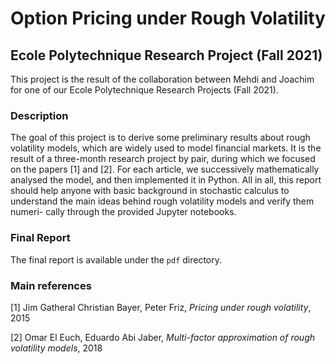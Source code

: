# Option Pricing under Rough Volatility
## Ecole Polytechnique Research Project (Fall 2021)

This project is the result of the collaboration between Mehdi and Joachim for one of our Ecole Polytechnique Research Projects (Fall 2021).

### Description
The goal of this project is to derive some preliminary results about rough volatility models, which are
widely used to model financial markets. It is the result of a three-month research
project by pair, during which we focused on the papers [1] and [2]. For each article, we
successively mathematically analysed the model, and then implemented it in Python.
All in all, this report should help anyone with basic background in stochastic calculus
to understand the main ideas behind rough volatility models and verify them numeri-
cally through the provided Jupyter notebooks.

### Final Report
The final report is available under the ```pdf``` directory.

### Main references
[1] Jim Gatheral Christian Bayer, Peter Friz, *Pricing under rough volatility*, 2015

[2] Omar El Euch, Eduardo Abi Jaber, *Multi-factor approximation of rough volatility models*, 2018